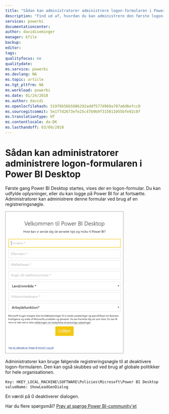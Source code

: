 ```yaml
---
title: "Sådan kan administratorer administrere logon-formularen i Power BI Desktop"
description: "Find ud af, hvordan du kan administrere den første logon-formular, når Power BI Desktop åbnes."
services: powerbi
documentationcenter: 
author: davidiseminger
manager: kfile
backup: 
editor: 
tags: 
qualityfocus: no
qualitydate: 
ms.service: powerbi
ms.devlang: NA
ms.topic: article
ms.tgt_pltfrm: NA
ms.workload: powerbi
ms.date: 01/24/2018
ms.author: davidi
ms.openlocfilehash: 519f8b56b5086292addf577d969a707a6d6efcc8
ms.sourcegitcommit: 5e1f7d2673efe25c47b9b9f315011055bfe92c8f
ms.translationtype: HT
ms.contentlocale: da-DK
ms.lasthandoff: 03/09/2018
---
```

# <a name="how-administrators-can-manage-the-power-bi-desktop-sign-in-form"></a>Sådan kan administratorer administrere logon-formularen i Power BI Desktop
Første gang Power BI Desktop startes, vises der en logon-formular. Du kan udfylde oplysninger, eller du kan logge på Power BI for at fortsætte. Administratorer kan administrere denne formular ved brug af en registreringsnøgle. 

![Formular til første logon til Power BI](media/desktop-admin-sign-in-form/sign-in-form.png)

Administratorer kan bruge følgende registreringsnøgle til at deaktivere logon-formularen. Den kan også skubbes ud ved brug af globale politikker for hele organisationen.

```
Key: HKEY_LOCAL_MACHINE\SOFTWARE\Policies\Microsoft\Power BI Desktop
valueName: ShowLeadGenDialog
```

En værdi på 0 deaktiverer dialogen.

Har du flere spørgsmål? [Prøv at spørge Power BI-community'et](http://community.powerbi.com/)

